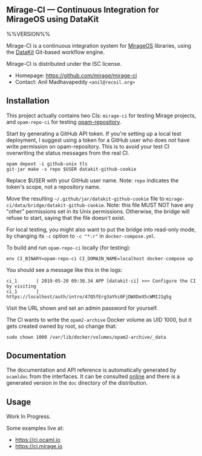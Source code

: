 Mirage-CI — Continuous Integration for MirageOS using DataKit
-------------------------------------------------------------
%%VERSION%%

Mirage-CI is a continuous integration system for [MirageOS](https://mirage.io)
libraries, using the [DataKit](https://github.com/docker/datakit) Git-based
workflow engine.

Mirage-CI is distributed under the ISC license.

* Homepage: <https://github.com/mirage/mirage-ci>
* Contact: Anil Madhavapeddy `<anil@recoil.org>`

## Installation

This project actually contains two CIs: `mirage-ci` for testing Mirage projects,
and `opam-repo-ci` for testing [opam-repository][].

Start by generating a GitHub API token.
If you're setting up a local test deployment, I suggest using a token for a GitHub user who does *not* have write permission on opam-repository.
This is to avoid your test CI overwriting the status messages from the real CI.

```
opam depext -i github-unix tls
git-jar make -s repo $USER datakit-github-cookie
```

Replace $USER with your GitHub user name.
Note: `repo` indicates the token's scope, not a repository name.

Move the resulting `~/.github/jar/datakit-github-cookie` file to `mirage-ci/data/bridge/datakit-github-cookie`.
Note: this file MUST NOT have any "other" permissions set in its Unix permissions.
Otherwise, the bridge will refuse to start, saying that the file doesn't exist.

For local testing, you might also want to put the bridge into read-only mode, by changing its `-c` option to `-c "*:r"` in `docker-compose.yml`.

To build and run `opam-repo-ci` locally (for testing):

```
env CI_BINARY=opam-repo-ci CI_DOMAIN_NAME=localhost docker-compose up
```

You should see a message like this in the logs:

```
ci_1       | 2019-05-20 09:30.34 APP [datakit-ci] >>> Configure the CI by visiting
ci_1       |                                      https://localhost/auth/intro/47Q5fErg3aYhi0FjDWXDeX5cWMIJ1g5g
```

Visit the URL shown and set an admin password for yourself.

The CI wants to write the `opam2-archive` Docker volume as UID 1000, but it gets created owned by root, so change that:

```
sudo chown 1000 /var/lib/docker/volumes/opam2-archive/_data
```


## Documentation

The documentation and API reference is automatically generated by
`ocamldoc` from the interfaces. It can be consulted [online][doc]
and there is a generated version in the `doc` directory of the
distribution.

[doc]: https://docs.mirage.io/mirage-ci

## Usage

Work In Progress.

Some examples live at:

* <https://ci.ocaml.io>
* <https://ci.mirage.io>

[opam-repository]: https://github.com/ocaml/opam-repository
